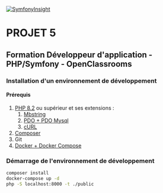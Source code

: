 [![SymfonyInsight](https://insight.symfony.com/projects/fc70a844-c5b7-4986-a4a6-61b60e52f468/big.svg)](https://insight.symfony.com/projects/fc70a844-c5b7-4986-a4a6-61b60e52f468)

# PROJET 5
## Formation Développeur d'application - PHP/Symfony - OpenClassrooms

### Installation d'un environnement de développement

#### Prérequis
 1. [PHP 8.2](https://www.php.net/downloads) ou supérieur et ses extensions :
	 1. [Mbstring](https://www.php.net/book.mbstring)
	 2. [PDO + PDO Mysql](https://www.php.net/book.pdo)
	 3. [cURL](https://www.php.net/book.curl)
 2. [Composer](https://getcomposer.org/doc/00-intro.md)
 3. Git
 4. [Docker + Docker Compose](https://www.docker.com/)

### Démarrage de l'environnement de développement
```bash
composer install
docker-compose up -d
php -S localhost:8000 -t ./public
```
